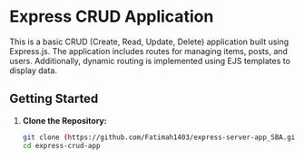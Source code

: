 # Express CRUD Application

This is a basic CRUD (Create, Read, Update, Delete) application built using Express.js. The application includes routes for managing items, posts, and users. Additionally, dynamic routing is implemented using EJS templates to display data.

## Getting Started

1. **Clone the Repository:**

   ```bash
   git clone (https://github.com/Fatimah1403/express-server-app_SBA.git)
   cd express-crud-app
